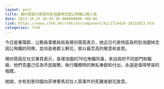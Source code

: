 ```yaml
---
layout: post
title: 楊何蓓茵代表政府到浩園悼念因公殉職公務人員
date: 2023-10-23 16:45:16.000000000 +08:00
link: https://news.rthk.hk/rthk/ch/component/k2/1724426-20231023.htm
categories: rthk
---
```


今日是重陽節，公務員事務局局長楊何蓓茵表示，她近日代表特區政府到浩園悼念因公殉職的同僚，並向逝者獻上鮮花，致以最祟高的敬意和哀思。

楊何蓓茵在社交專頁表示，長埋浩園的76位殉職同事，來自政府不同部門和職級，他們克盡己任為市民服務，執行職務時的無私奉獻和付出，永遠是值得學習的楷模。

她說，亦有到景仰園向菲律賓馬尼拉人質事件的死難者獻花致意。
